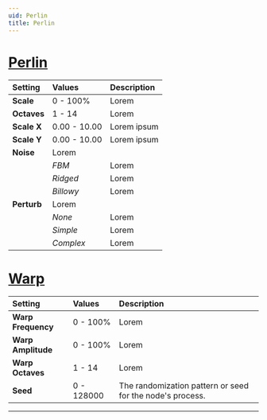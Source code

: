 ```yaml
---
uid: Perlin
title: Perlin
---
```


# [Perlin](#tab/tabid-a)
| Setting            | Values       | Description                                               |
| :----------------- | :----------- | :-------------------------------------------------------- |
| **Scale**          | 0 - 100%  | Lorem                                                     |
| **Octaves**        | 1 - 14       | Lorem                                                     |
| **Scale X**        | 0.00 - 10.00 | Lorem ipsum                                               |
| **Scale Y**        | 0.00 - 10.00 | Lorem ipsum                                               |
| **Noise**          | Lorem        |
|                    | *FBM*        | Lorem                                                     |
|                    | *Ridged*     | Lorem                                                     |
|                    | *Billowy*    | Lorem                                                     |
| **Perturb**        | Lorem        |
|                    | *None*       | Lorem                                                     |
|                    | *Simple*     | Lorem                                                     |
|                    | *Complex*    | Lorem                                                     |

# [Warp](#tab/tabid-b)
| Setting            | Values       | Description                                               |
| :----------------- | :----------- | :-------------------------------------------------------- |
| **Warp Frequency** | 0 - 100%  | Lorem                                                     |
| **Warp Amplitude** | 0 - 100%  | Lorem                                                     |
| **Warp Octaves**   | 1 - 14       | Lorem                                                     |
| **Seed**           | 0 - 128000   | The randomization pattern or seed for the node's process. |




***

<!--examples-->